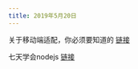 ```yaml
---
title: 2019年5月20日
---
```


关于移动端适配，你必须要知道的 [链接](https://mp.weixin.qq.com/s?__biz=MjM5MzMyNzg0MA==&mid=2650403663&idx=2&sn=27b927343760abbbcf3048925dd7e080)

七天学会nodejs [链接](http://nqdeng.github.io/7-days-nodejs/)